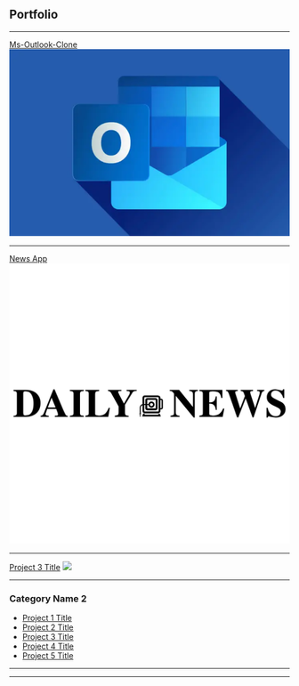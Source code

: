 ## Portfolio

---

[Ms-Outlook-Clone](/MS-Outlook-Clone)
<img src="images/outlook.webp?raw=true"/>

---
[News App](/news-app)
<img src="images/daily-news-logo-vector.svg?raw=true"/>

---
[Project 3 Title](/fem-github-user-search-app)
<img src="images/dummy_thumbnail.jpg?raw=true"/>

---

### Category Name 2

- [Project 1 Title](http://example.com/)
- [Project 2 Title](http://example.com/)
- [Project 3 Title](http://example.com/)
- [Project 4 Title](http://example.com/)
- [Project 5 Title](http://example.com/)

---




---
<!-- Remove above link if you don't want to attibute -->
